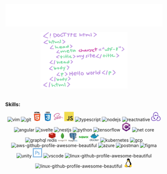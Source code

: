 
<a href="https://www.linkedin.com/in/sanel-had%C5%BEini/"><img src="./animated.svg"></a>

<div style="display: flex; justify-content: center; align-items: center; margin: 16px;">
 <img src="./coding.gif" alt="" height="180" width="280" />
</div>
<br />


<h3 align="left" style="margin: 8px 0"><b>Skills:</b></h3>

<p align="center">
 <img src="https://upload.wikimedia.org/wikipedia/commons/thumb/9/9f/Vimlogo.svg/1022px-Vimlogo.svg.png" alt="vim" width="30" height="30"/>
 <img src="https://www.vectorlogo.zone/logos/git-scm/git-scm-icon.svg" alt="git" width="30" height="30"/>
 <img src="https://raw.githubusercontent.com/devicons/devicon/master/icons/html5/html5-original-wordmark.svg" alt="html5" width="30" height="30"/>
 <img src="https://raw.githubusercontent.com/devicons/devicon/master/icons/css3/css3-original-wordmark.svg" alt="css3" width="30" height="30"/>
 <img src="https://raw.githubusercontent.com/devicons/devicon/master/icons/sass/sass-original.svg" alt="sass" width="30" height="30"/>
 <img src="https://raw.githubusercontent.com/voodootikigod/logo.js/master/js.png" alt="javascript" width="30" height="30"/>
 <img src="https://www.vectorlogo.zone/logos/typescriptlang/typescriptlang-icon.svg" alt="typescript" width="30" height="30"/> 
 <img src="https://www.vectorlogo.zone/logos/nodejs/nodejs-icon.svg" alt="nodejs" width="30" height="30"/> 
 <img src="https://reactnative.dev/img/header_logo.svg" alt="reactnative" width="30" height="30"/>
 <img src="https://raw.githubusercontent.com/devicons/devicon/master/icons/redux/redux-original.svg" alt="redux" width="30" height="30"/>
 <img src="https://angular.io/assets/images/logos/angular/angular.svg" alt="angular" width="30" height="30"/>
 <img src="https://upload.wikimedia.org/wikipedia/commons/1/1b/Svelte_Logo.svg" alt="svelte" width="30" height="30"/>
 <img src="https://docs.nestjs.com/assets/logo-small.svg" alt="nestjs" width="30" height="30"/>
 <img src="https://www.vectorlogo.zone/logos/python/python-icon.svg" alt="python" width="30" height="30"/>
 <img src="https://www.vectorlogo.zone/logos/tensorflow/tensorflow-icon.svg" alt="tensorflow" width="30" height="30"/>
 <img src="https://raw.githubusercontent.com/devicons/devicon/master/icons/csharp/csharp-original.svg" alt="csharp" width="30" height="30"/>
 <img src="https://upload.wikimedia.org/wikipedia/commons/thumb/e/ee/.NET_Core_Logo.svg/1024px-.NET_Core_Logo.svg.png" alt="net core" width="30" height="30"/>
 <img src="https://www.vectorlogo.zone/logos/graphql/graphql-icon.svg" alt="graphql" width="30" height="30"/>
 <img src="https://raw.githubusercontent.com/devicons/devicon/master/icons/redis/redis-original-wordmark.svg" alt="redis" width="30" height="30"/>
 <img src="https://raw.githubusercontent.com/devicons/devicon/master/icons/mongodb/mongodb-original-wordmark.svg" alt="mongodb" width="30" height="30"/>
 <img src="https://raw.githubusercontent.com/devicons/devicon/master/icons/postgresql/postgresql-original-wordmark.svg" alt="postgresql" width="30" height="30"/>
 <img src="https://raw.githubusercontent.com/devicons/devicon/master/icons/nginx/nginx-original.svg" alt="nginx" width="30" height="30"/>
 <img src="https://raw.githubusercontent.com/devicons/devicon/master/icons/docker/docker-original-wordmark.svg" alt="docker" width="30" height="30"/>
 <img src="https://upload.wikimedia.org/wikipedia/labs/thumb/b/ba/Kubernetes-icon-color.svg/2110px-Kubernetes-icon-color.svg.png" alt="kubernetes" width="30" height="30"/>
 <img src="https://www.vectorlogo.zone/logos/google_cloud/google_cloud-icon.svg" alt="gcp" width="30" height="30"/>
 <img src="https://www.vectorlogo.zone/logos/amazon_aws/amazon_aws-icon.svg" alt="aws-github-profile-awesome-beautiful" width="30" height="30"/>
 <img src="https://www.vectorlogo.zone/logos/microsoft_azure/microsoft_azure-icon.svg" alt="azure" width="30" height="30"/>
 <img src="https://www.vectorlogo.zone/logos/getpostman/getpostman-icon.svg" alt="postman" width="30" height="30"/>
 <img src="https://www.vectorlogo.zone/logos/figma/figma-icon.svg" alt="figma" width="30" height="30"/>
 <img src="https://www.vectorlogo.zone/logos/unity3d/unity3d-icon.svg" alt="unity" width="30" height="30"/>
 <img src="https://raw.githubusercontent.com/devicons/devicon/master/icons/photoshop/photoshop-line.svg" alt="photoshop" width="30" height="30"/>
 <img src="https://upload.wikimedia.org/wikipedia/commons/thumb/9/9a/Visual_Studio_Code_1.35_icon.svg/2048px-Visual_Studio_Code_1.35_icon.svg.png" alt="vscode" width="30" height="30"/>
 <img src="https://iconape.com/wp-content/png_logo_vector/solidity.png" alt="linux-github-profile-awesome-beautiful" width="30" height="30"/> 
 <img src="https://www.svgrepo.com/show/353715/ethereum.svg" alt="linux-github-profile-awesome-beautiful" width="30" height="30"/>
 <img src="https://raw.githubusercontent.com/devicons/devicon/master/icons/linux/linux-original.svg" alt="linux" width="30" height="30"/>
</p>
<br/>


<!--
**theteladras/theteladras** is a ✨ _special_ ✨ repository because its `README.md` (this file) appears on your GitHub profile.

Here are some ideas to get you started:

- 🔭 I’m currently working on ...
- 🌱 I’m currently learning ...
- 👯 I’m looking to collaborate on ...
- 🤔 I’m looking for help with ...
- 💬 Ask me about ...
- 📫 How to reach me: ...
- 😄 Pronouns: ...
- ⚡ Fun fact: ...
-->
